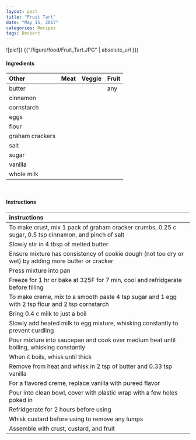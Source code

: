 ```yaml
---
layout: post
title: "Fruit Tart"
date: "May 15, 2017"
categories: Recipes
tags: Dessert
---
```




![pic1]( {{"/figure/food/Fruit_Tart.JPG" | absolute_url }})




#### Ingredients

<table class = "presenttab">
 <thead>
  <tr>
   <th style="text-align:left;"> Other </th>
   <th style="text-align:left;"> Meat </th>
   <th style="text-align:left;"> Veggie </th>
   <th style="text-align:left;"> Fruit </th>
  </tr>
 </thead>
<tbody>
  <tr>
   <td style="text-align:left;"> butter </td>
   <td style="text-align:left;">  </td>
   <td style="text-align:left;">  </td>
   <td style="text-align:left;"> any </td>
  </tr>
  <tr>
   <td style="text-align:left;"> cinnamon </td>
   <td style="text-align:left;">  </td>
   <td style="text-align:left;">  </td>
   <td style="text-align:left;">  </td>
  </tr>
  <tr>
   <td style="text-align:left;"> cornstarch </td>
   <td style="text-align:left;">  </td>
   <td style="text-align:left;">  </td>
   <td style="text-align:left;">  </td>
  </tr>
  <tr>
   <td style="text-align:left;"> eggs </td>
   <td style="text-align:left;">  </td>
   <td style="text-align:left;">  </td>
   <td style="text-align:left;">  </td>
  </tr>
  <tr>
   <td style="text-align:left;"> flour </td>
   <td style="text-align:left;">  </td>
   <td style="text-align:left;">  </td>
   <td style="text-align:left;">  </td>
  </tr>
  <tr>
   <td style="text-align:left;"> graham crackers </td>
   <td style="text-align:left;">  </td>
   <td style="text-align:left;">  </td>
   <td style="text-align:left;">  </td>
  </tr>
  <tr>
   <td style="text-align:left;"> salt </td>
   <td style="text-align:left;">  </td>
   <td style="text-align:left;">  </td>
   <td style="text-align:left;">  </td>
  </tr>
  <tr>
   <td style="text-align:left;"> sugar </td>
   <td style="text-align:left;">  </td>
   <td style="text-align:left;">  </td>
   <td style="text-align:left;">  </td>
  </tr>
  <tr>
   <td style="text-align:left;"> vanilla </td>
   <td style="text-align:left;">  </td>
   <td style="text-align:left;">  </td>
   <td style="text-align:left;">  </td>
  </tr>
  <tr>
   <td style="text-align:left;"> whole milk </td>
   <td style="text-align:left;">  </td>
   <td style="text-align:left;">  </td>
   <td style="text-align:left;">  </td>
  </tr>
</tbody>
</table>

<br>

#### Instructions

<table class = "presenttabnoh">
 <thead>
  <tr>
   <th style="text-align:left;"> instructions </th>
  </tr>
 </thead>
<tbody>
  <tr>
   <td style="text-align:left;"> To make crust, mix 1 pack of graham cracker crumbs, 0.25 c sugar, 0.5 tsp cinnamon, and pinch of salt </td>
  </tr>
  <tr>
   <td style="text-align:left;"> Slowly stir in 4 tbsp of melted butter </td>
  </tr>
  <tr>
   <td style="text-align:left;"> Ensure mixture has consistency of cookie dough (not too dry or wet) by adding more butter or cracker </td>
  </tr>
  <tr>
   <td style="text-align:left;"> Press mixture into pan </td>
  </tr>
  <tr>
   <td style="text-align:left;"> Freeze for 1 hr or bake at 325F for 7 min, cool and refridgerate before filling </td>
  </tr>
  <tr>
   <td style="text-align:left;"> To make creme, mix to a smooth paste 4 tsp sugar and 1 egg with 2 tsp flour and 2 tsp cornstarch </td>
  </tr>
  <tr>
   <td style="text-align:left;"> Bring 0.4 c milk to just a boil </td>
  </tr>
  <tr>
   <td style="text-align:left;"> Slowly add heated milk to egg mixture, whisking constantly to prevent curdling </td>
  </tr>
  <tr>
   <td style="text-align:left;"> Pour mixture into saucepan and cook over medium heat until boiling, whisking constantly </td>
  </tr>
  <tr>
   <td style="text-align:left;"> When it boils, whisk until thick </td>
  </tr>
  <tr>
   <td style="text-align:left;"> Remove from heat and whisk in 2 tsp of butter and 0.33 tsp vanilla </td>
  </tr>
  <tr>
   <td style="text-align:left;"> For a flavored creme, replace vanilla with pureed flavor </td>
  </tr>
  <tr>
   <td style="text-align:left;"> Pour into clean bowl, cover with plastic wrap with a few holes poked in </td>
  </tr>
  <tr>
   <td style="text-align:left;"> Refridgerate for 2 hours before using </td>
  </tr>
  <tr>
   <td style="text-align:left;"> Whisk custard before using to remove any lumps </td>
  </tr>
  <tr>
   <td style="text-align:left;"> Assemble with crust, custard, and fruit </td>
  </tr>
</tbody>
</table>

